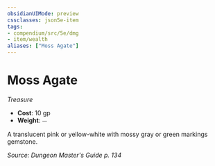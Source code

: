 ```yaml
---
obsidianUIMode: preview
cssclasses: json5e-item
tags:
- compendium/src/5e/dmg
- item/wealth
aliases: ["Moss Agate"]
---
```

# Moss Agate
*Treasure*  

- **Cost**: 10 gp
- **Weight**: ⏤

A translucent pink or yellow-white with mossy gray or green markings gemstone.

*Source: Dungeon Master's Guide p. 134*